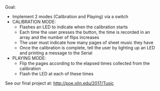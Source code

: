 Goal: 
  - Implement 2 modes (Calibration and Playing) via a switch
  - CALIBRATION MODE: 
      - Flashes an LED to indicate when the calibration starts
      - Each time the user presses the button, the time is recorded in an array and the number of flips increases
      - The user must indicate how many pages of sheet music they have
      - Once the calibration is complete, tell the user by lighting up an LED and printing a message to the Serial
  - PLAYING MODE:
      - Flip the pages according to the elapsed times collected from the calibration
      - Flash the LED at each of these times


See our final project at: http://poe.olin.edu/2017/Tusic
